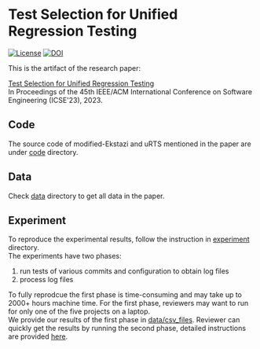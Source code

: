 # Test Selection for Unified Regression Testing
[![License](https://img.shields.io/badge/License-Apache_2.0-blue.svg)](https://opensource.org/licenses/Apache-2.0)
[![DOI](https://zenodo.org/badge/DOI/10.5281/zenodo.7566915.svg)](https://doi.org/10.5281/zenodo.7566915)

This is the artifact of the research paper:

[Test Selection for Unified Regression Testing](https://mir.cs.illinois.edu/~swang516/uRTS.pdf)\
In Proceedings of the 45th IEEE/ACM International Conference on Software Engineering (ICSE'23), 2023.

## Code
The source code of modified-Ekstazi and uRTS mentioned in the paper are under [code](https://github.com/xlab-uiuc/uRTS-ae/tree/main/code) directory.

## Data
Check [data](https://github.com/xlab-uiuc/uRTS-ae/tree/main/data) directory to get all data in the paper.

## Experiment
To reproduce the experimental results, follow the instruction in [experiment](https://github.com/xlab-uiuc/uRTS-ae/tree/main/experiment) directory.\
The experiments have two phases:
1. run tests of various commits and configuration to obtain log files
2. process log files

To fully reprodcue the first phase is time-consuming and may take up to 2000+ hours machine time. For the first phase, reviewers may want to run for only one of the five projects on a laptop.\
We provide our results of the first phase in [data/csv_files](https://github.com/xlab-uiuc/uRTS-ae/tree/main/data/csv_files).
Reviewer can quickly get the results by running the second phase, detailed instructions are provided [here](https://github.com/xlab-uiuc/uRTS-ae/tree/main/experiment#parse-experiment-results).

